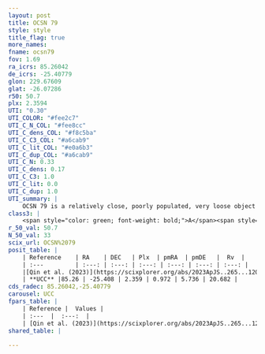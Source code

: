 ```yaml
---
layout: post
title: OCSN 79
style: style
title_flag: true
more_names: 
fname: ocsn79
fov: 1.69
ra_icrs: 85.26042
de_icrs: -25.40779
glon: 229.67609
glat: -26.07286
r50: 50.7
plx: 2.3594
UTI: "0.30"
UTI_COLOR: "#fee2c7"
UTI_C_N_COL: "#fee8cc"
UTI_C_dens_COL: "#f8c5ba"
UTI_C_C3_COL: "#a6cab9"
UTI_C_lit_COL: "#e0a6b3"
UTI_C_dup_COL: "#a6cab9"
UTI_C_N: 0.33
UTI_C_dens: 0.17
UTI_C_C3: 1.0
UTI_C_lit: 0.0
UTI_C_dup: 1.0
UTI_summary: |
    OCSN 79 is a relatively close, poorly populated, very loose object of very high C3 quality. It was recently reported in the literature.
class3: |
    <span style="color: green; font-weight: bold;">A</span><span style="color: green; font-weight: bold;">A</span>
r_50_val: 50.7
N_50_val: 33
scix_url: OCSN%2079
posit_table: |
    | Reference    | RA    | DEC   | Plx  | pmRA  | pmDE   |  Rv  |
    | :---         | :---: | :---: | :---: | :---: | :---: | :---: |
    |[Qin et al. (2023)](https://scixplorer.org/abs/2023ApJS..265...12Q) | 85.26 | -25.41 | 2.38 | 0.96 | 5.76 | 21.64 |
    | **UCC** |85.26 | -25.408 | 2.359 | 0.972 | 5.736 | 20.682 | 
cds_radec: 85.26042,-25.40779
carousel: UCC
fpars_table: |
    | Reference |  Values |
    | :---  |  :---:  |
    | [Qin et al. (2023)](https://scixplorer.org/abs/2023ApJS..265...12Q) | `E(B-V)=0.09, m-M=8.46, logt=7.9` |
shared_table: |
    
---
```

